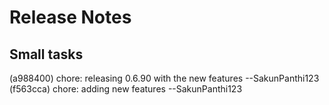 
# Release Notes

## Small tasks
(a988400) chore: releasing 0.6.90 with the new features --SakunPanthi123
(f563cca) chore: adding new features --SakunPanthi123

